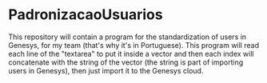 # PadronizacaoUsuarios
This repository will contain a program for the standardization of users in Genesys, for my team (that's why it's in Portuguese). This program will read each line of the "textarea" to put it inside a vector and then each index will concatenate with the string of the vector (the string is part of importing users in Genesys), then just import it to the Genesys cloud.
